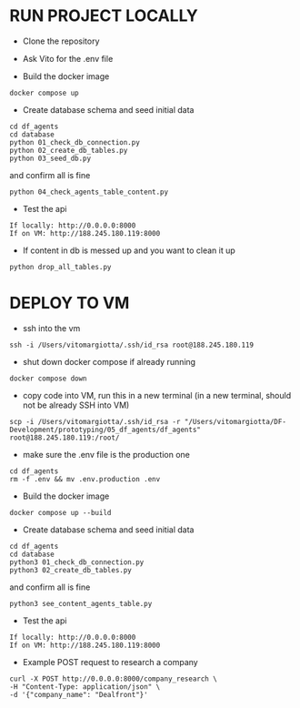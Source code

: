 # RUN PROJECT LOCALLY

- Clone the repository

- Ask Vito for the .env file

- Build the docker image
````
docker compose up
````

- Create database schema and seed initial data
````
cd df_agents
cd database
python 01_check_db_connection.py
python 02_create_db_tables.py
python 03_seed_db.py
````

and confirm all is fine
````
python 04_check_agents_table_content.py
````

- Test the api
````
If locally: http://0.0.0.0:8000
If on VM: http://188.245.180.119:8000
````

- If content in db is messed up and you want to clean it up
````
python drop_all_tables.py
````


# DEPLOY TO VM

- ssh into the vm 
````
ssh -i /Users/vitomargiotta/.ssh/id_rsa root@188.245.180.119
````

- shut down docker compose if already running
````
docker compose down
````

- copy code into VM, run this in a new terminal (in a new terminal, should not be already SSH into VM)
````
scp -i /Users/vitomargiotta/.ssh/id_rsa -r "/Users/vitomargiotta/DF-Development/prototyping/05_df_agents/df_agents" root@188.245.180.119:/root/
````

- make sure the .env file is the production one
````
cd df_agents
rm -f .env && mv .env.production .env
````


- Build the docker image
````
docker compose up --build
````

- Create database schema and seed initial data
````
cd df_agents
cd database
python3 01_check_db_connection.py
python3 02_create_db_tables.py
````

and confirm all is fine
````
python3 see_content_agents_table.py
````

- Test the api
````
If locally: http://0.0.0.0:8000
If on VM: http://188.245.180.119:8000
````

- Example POST request to research a company
````
curl -X POST http://0.0.0.0:8000/company_research \
-H "Content-Type: application/json" \
-d '{"company_name": "Dealfront"}'
````

